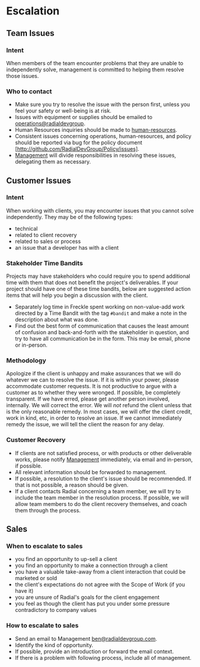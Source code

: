 # Escalation

## Team Issues
### Intent
When members of the team encounter problems that they are unable to independently solve, management is committed to helping them resolve those issues.

### Who to contact
- Make sure you try to resolve the issue with the person first, unless you feel your safety or well-being is at risk.
- Issues with equipment or supplies should be emailed to [operations@radialdevgroup](mailto:operations@radialdevgroup).
- Human Resources inquiries should be made to [human-resources](../ORGANIZATIONAL_STRUCTURE.md#human-resources).
- Consistent issues concerning operations, human-resources, and policy should be reported via bug for the policy document [http://github.com/RadialDevGroup/Policy/issues].
- [Management](../ORGANIZATIONAL_STRUCTURE.md#management) will divide responsibilities in resolving these issues, delegating them as necessary.

## Customer Issues
### Intent
When working with clients, you may encounter issues that you cannot solve independently. They may be of the following types:

* technical
* related to client recovery
* related to sales or process
* an issue that a developer has with a client

### Stakeholder Time Bandits
Projects may have stakeholders who could require you to spend additional time with them that does not benefit the project's deliverables. If your project should have one of these time bandits, below are suggested action items that will help you begin a discussion with the client.
* Separately log time in Freckle spent working on non-value-add work directed by a Time Bandit with the tag `#bandit` and make a note in the description about what was done.
* Find out the best form of communication that causes the least amount of confusion and back-and-forth with the stakeholder in question, and try to have all communication be in the form. This may be email, phone or in-person.

### Methodology
Apologize if the client is unhappy and make assurances that we will do whatever we can to resolve the issue. If it is within your power, please accommodate customer requests. It is not productive to argue with a customer as to whether they were wronged. If possible, be completely transparent. If we have erred, please get another person involved, internally. We will correct the error.  We will _not_ refund the client unless that is the only reasonable remedy.  In most cases, we will offer the client credit, work in kind, etc, in order to resolve an issue.  If we cannot immediately remedy the issue, we will tell the client the reason for any delay.

### Customer Recovery
- If clients are not satisfied process, or with products or other deliverable works, please notify  [Management](../ORGANIZATIONAL_STRUCTURE.md#management) immediately, via email and in-person, if possible.
- All relevant information should be forwarded to management.
- If possible, a resolution to the client's issue should be recommended.  If that is not possible, a reason should be given.
- If a client contacts Radial concerning a team member, we will try to include the team member in the resolution process.  If possible, we will allow team members to do the client recovery themselves, and coach them through the process.


## Sales
### When to escalate to sales
- you find an opportunity to up-sell a client
- you find an opportunity to make a connection through a client
- you have a valuable take-away from a client interaction that could be marketed or sold
- the client's expectations do not agree with the Scope of Work (if you have it)
- you are unsure of Radial's goals for the client engagement
- you feel as though the client has put you under some pressure contradictory to company values

### How to escalate to sales
- Send an email to Management [ben@radialdevgroup.com](mailto:ben@radialdevgroup.com).
- Identify the kind of opportunity.
- If possible, provide an introduction or forward the email context.
- If there is a problem with following process, include all of management.
